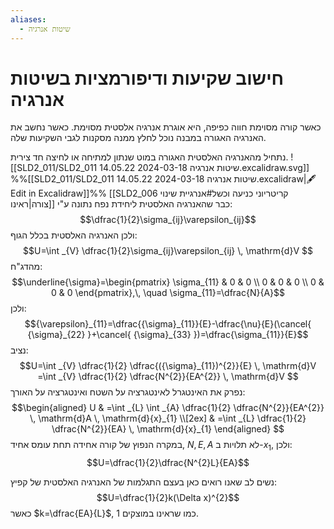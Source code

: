 ```yaml
---
aliases:
  - שיטות אנרגיה
---
```


# חישוב שקיעות ודיפורמציות בשיטות אנרגיה

כאשר קורה מסוימת חווה כפיפה, היא אוגרת אנרגיה אלסטית מסוימת. כאשר נחשב את האנרגיה האגורה במבנה נוכל לחלץ ממנה מסקנות לגבי השקיעות שלה.

נתחיל מהאנרגיה האלסטית האגורה במוט שנתון למתיחה או לחיצה חד צירית.
![[SLD2_011/SLD2_011 שיטות אנרגיה 2024-03-18 14.05.22.excalidraw.svg]]
%%[[SLD2_011/SLD2_011 שיטות אנרגיה 2024-03-18 14.05.22.excalidraw|🖋 Edit in Excalidraw]]%%
[[SLD2_006 קריטריוני כניעה וכשל#אנרגיית שינוי צורה|ראינו]] כבר שהאנרגיה האלסטית ליחידת נפח נתונה ע"י:
$$\dfrac{1}{2}\sigma_{ij}\varepsilon_{ij}$$
ולכן האנרגיה האלסטית בכלל הגוף:
$$U=\int _{V} \dfrac{1}{2}\sigma_{ij}\varepsilon_{ij} \, \mathrm{d}V $$
מהדג"ח:
$$\underline{\sigma}=\begin{pmatrix}
\sigma_{11} & 0 & 0 \\
0 & 0 & 0 \\
0 & 0 & 0
\end{pmatrix},\, \quad \sigma_{11}=\dfrac{N}{A}$$
ולכן:
$${\varepsilon}_{11}=\dfrac{{\sigma}_{11}}{E}-\dfrac{\nu}{E}(\cancel{ {\sigma}_{22} }+\cancel{ {\sigma}_{33} })=\dfrac{\sigma_{11}}{E}$$
נציב:
$$U=\int _{V} \dfrac{1}{2} \dfrac{({\sigma}_{11})^{2}}{E} \, \mathrm{d}V =\int _{V} \dfrac{1}{2} \dfrac{N^{2}}{EA^{2}} \, \mathrm{d}V $$
נפרק את האינטגרל לאינטגרציה על השטח ואינטגרציה על האורך:
$$\begin{aligned}
U & =\int _{L} \int _{A} \dfrac{1}{2} \dfrac{N^{2}}{EA^{2}} \, \mathrm{d}A  \, \mathrm{d}{x}_{1} \\[2ex]
 & =\int _{L} \dfrac{1}{2} \dfrac{N^{2}}{EA} \, \mathrm{d}{x}_{1} 
\end{aligned} $$
במקרה הנפוץ של קורה אחידה תחת עומס אחיד, $N,E,A$ לא תלויות ב-${x}_{1}$, ולכן:
$$U=\dfrac{1}{2}\dfrac{N^{2}L}{EA}$$

נשים לב שאנו רואים כאן בעצם התגלמות של האנרגיה האלסטית של קפיץ:
$$U=\dfrac{1}{2}k(\Delta x)^{2}$$
כאשר $k=\dfrac{EA}{L}$, כמו שראינו במוצקים 1.
